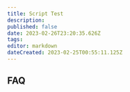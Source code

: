 ```yaml
---
title: Script Test
description: 
published: false
date: 2023-02-26T23:20:35.626Z
tags: 
editor: markdown
dateCreated: 2023-02-25T00:55:11.125Z
---
```


<h2>FAQ</h2>

